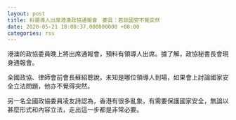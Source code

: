 ```yaml
---
layout: post
title: 料領導人出席港澳政協通報會　委員：若談國安不覺突然
date: 2020-05-21 18:08:37.000000000 +08:00
categories: rss
---
```


港澳的政協委員晚上將出席通報會，預料有領導人出席。據了解，政協秘書長會現身通報會。

全國政協、律師會前會長蘇紹聰說，未知是哪位領導人到場，如果會上討論國家安全立法問題，他亦不覺得突然。

另一名全國政協委員凌友詩認為，香港有很多亂象，有需要保護國家安全，無論以甚麼形式和內容立法，走出這一步都是非常必要。
